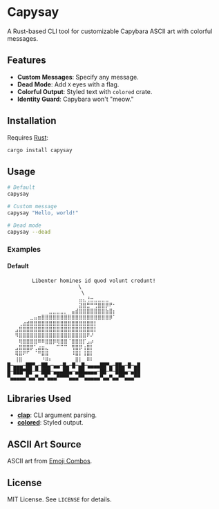 # Capysay

A Rust-based CLI tool for customizable Capybara ASCII art with colorful messages.

## Features

- **Custom Messages**: Specify any message.
- **Dead Mode**: Add `X` eyes with a flag.
- **Colorful Output**: Styled text with `colored` crate.
- **Identity Guard**: Capybara won't "meow."

## Installation

Requires [Rust](https://www.rust-lang.org/):

```bash
cargo install capysay
```

## Usage

```bash
# Default
capysay

# Custom message
capysay "Hello, world!"

# Dead mode
capysay --dead
```

### Examples

#### Default
```text
        Libenter homines id quod volunt credunt!
                       \
                        \
⠀⠀⠀⠀⠀⠀⠀⠀⠀⠀⠀⠀⠀⠀⠀⠀⠀⠀⠀⣤⣄⢘⣒⣀⣀⣀⣀⠀⠀⠀
⠀⠀⠀⠀⠀⠀⠀⠀⠀⠀⠀⠀⠀⠀⠀⠀⠀⠀⠀⣽⣿⣛⠛⢛⣿⣿⡿⠟⠂⠀
⠀⠀⠀⠀⠀⠀⠀⠀⠀⠀⠀⣀⣀⣀⣀⡀⠀⣤⣾⣿⣿⣿⣿⣿⣿⣿⣷⣿⡆⠀
⠀⠀⠀⠀⠀⠀⣀⣤⣶⣿⣿⣿⣿⣿⣿⣿⣿⣿⣿⣿⣿⣿⣿⣿⣿⣿⣿⡿⠁⠀
⠀⠀⠀⢀⣴⣾⣿⣿⣿⣿⣿⣿⣿⣿⣿⣿⣿⣿⣿⣿⣿⣿⣿⡇⠀⠀⠀⠀⠀⠀
⠀⠀⣠⣿⣿⣿⣿⣿⣿⣿⣿⣿⣿⣿⣿⣿⣿⣿⣿⣿⣿⣿⣿⡇⠀⠀⠀⠀⠀⠀
⠀⠀⠻⣿⣿⣿⣿⣿⣿⣿⣿⣿⣿⣿⣿⣿⣿⣿⣿⣿⣿⠟⠜⠀⠀⠀⠀⠀⠀⠀
⠀⠀⠀⢿⣿⣿⣿⣿⠿⠿⣿⣿⡿⢿⣿⣿⠈⣿⣿⣿⡏⣠⡴⠀⠀⠀⠀⠀⠀⠀
⠀⠀⣠⣿⣿⣿⡿⢁⣴⣶⣄⠀⠀⠉⠉⠉⠀⢻⣿⡿⢰⣿⡇⠀⠀⠀⠀⠀⠀⠀
⠀⠀⢿⣿⠟⠋⠀⠈⠛⣿⣿⠀⠀⠀⠀⠀⠀⠸⣿⡇⢸⣿⡇⠀⠀⠀⠀⠀⠀⠀
⠀⠀⢸⣿⠀⠀⠀⠀⠀⠘⠿⠆⠀⠀⠀⠀⠀⠀⣿⡇⠀⠿⠇⠀⠀⠀⠀⠀⠀⠀
█─▄▄▄─██▀▄─██▄─▄▄─█▄─█─▄█─▄▄▄▄██▀▄─██▄─█─▄█
█─███▀██─▀─███─▄▄▄██▄─▄██▄▄▄▄─██─▀─███▄─▄██
▀▄▄▄▄▄▀▄▄▀▄▄▀▄▄▄▀▀▀▀▄▄▄▀▀▄▄▄▄▄▀▄▄▀▄▄▀▀▄▄▄▀▀
```

## Libraries Used

- **[clap](https://docs.rs/clap/)**: CLI argument parsing.
- **[colored](https://docs.rs/colored/)**: Styled output.

## ASCII Art Source

ASCII art from [Emoji Combos](https://emojicombos.com/capybara-ascii-art).

## License

MIT License. See `LICENSE` for details.